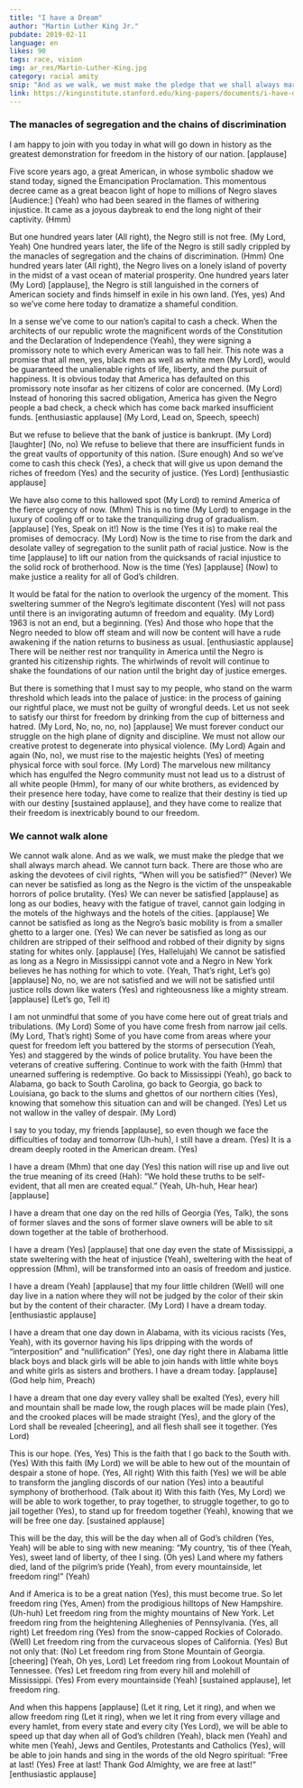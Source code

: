 ```yaml
---
title: "I have a Dream"
author: "Martin Luther King Jr."
pubdate: 2019-02-11
language: en
likes: 90
tags: race, vision
img: ar_res/Martin-Luther-King.jpg
category: racial amity
snip: "And as we walk, we must make the pledge that we shall always march ahead. We cannot turn back."
link: https://kinginstitute.stanford.edu/king-papers/documents/i-have-dream-address-delivered-march-washington-jobs-and-freedom
---
```



###  The manacles of segregation and the chains of discrimination

I am happy to join with you today in what will go down in history as the greatest demonstration for freedom in the history of our nation. [applause]

Five score years ago, a great American, in whose symbolic shadow we stand today, signed the Emancipation Proclamation. This momentous decree came as a great beacon light of hope to millions of Negro slaves [Audience:] (Yeah) who had been seared in the flames of withering injustice. It came as a joyous daybreak to end the long night of their captivity. (Hmm)

But one hundred years later (All right), the Negro still is not free. (My Lord, Yeah) One hundred years later, the life of the Negro is still sadly crippled by the manacles of segregation and the chains of discrimination. (Hmm) One hundred years later (All right), the Negro lives on a lonely island of poverty in the midst of a vast ocean of material prosperity. One hundred years later (My Lord) [applause], the Negro is still languished in the corners of American society and finds himself in exile in his own land. (Yes, yes) And so we’ve come here today to dramatize a shameful condition.

In a sense we’ve come to our nation’s capital to cash a check. When the architects of our republic wrote the magnificent words of the Constitution and the Declaration of Independence (Yeah), they were signing a promissory note to which every American was to fall heir. This note was a promise that all men, yes, black men as well as white men (My Lord), would be guaranteed the unalienable rights of life, liberty, and the pursuit of happiness. It is obvious today that America has defaulted on this promissory note insofar as her citizens of color are concerned. (My Lord) Instead of honoring this sacred obligation, America has given the Negro people a bad check, a check which has come back marked insufficient funds. [enthusiastic applause] (My Lord, Lead on, Speech, speech)

But we refuse to believe that the bank of justice is bankrupt. (My Lord) [laughter] (No, no) We refuse to believe that there are insufficient funds in the great vaults of opportunity of this nation. (Sure enough) And so we’ve come to cash this check (Yes), a check that will give us upon demand the riches of freedom (Yes) and the security of justice. (Yes Lord) [enthusiastic applause]

We have also come to this hallowed spot (My Lord) to remind America of the fierce urgency of now. (Mhm) This is no time (My Lord) to engage in the luxury of cooling off or to take the tranquilizing drug of gradualism. [applause] (Yes, Speak on it!) Now is the time (Yes it is) to make real the promises of democracy. (My Lord) Now is the time to rise from the dark and desolate valley of segregation to the sunlit path of racial justice. Now is the time [applause] to lift our nation from the quicksands of racial injustice to the solid rock of brotherhood. Now is the time (Yes) [applause] (Now) to make justice a reality for all of God’s children.

It would be fatal for the nation to overlook the urgency of the moment. This sweltering summer of the Negro’s legitimate discontent (Yes) will not pass until there is an invigorating autumn of freedom and equality. (My Lord) 1963 is not an end, but a beginning. (Yes) And those who hope that the Negro needed to blow off steam and will now be content will have a rude awakening if the nation returns to business as usual. [enthusiastic applause] There will be neither rest nor tranquility in America until the Negro is granted his citizenship rights. The whirlwinds of revolt will continue to shake the foundations of our nation until the bright day of justice emerges.

But there is something that I must say to my people, who stand on the warm threshold which leads into the palace of justice: in the process of gaining our rightful place, we must not be guilty of wrongful deeds. Let us not seek to satisfy our thirst for freedom by drinking from the cup of bitterness and hatred. (My Lord, No, no, no, no) [applause] We must forever conduct our struggle on the high plane of dignity and discipline. We must not allow our creative protest to degenerate into physical violence. (My Lord) Again and again (No, no), we must rise to the majestic heights (Yes) of meeting physical force with soul force. (My Lord) The marvelous new militancy which has engulfed the Negro community must not lead us to a distrust of all white people (Hmm), for many of our white brothers, as evidenced by their presence here today, have come to realize that their destiny is tied up with our destiny [sustained applause], and they have come to realize that their freedom is inextricably bound to our freedom.

### We cannot walk alone

We cannot walk alone. And as we walk, we must make the pledge that we shall always march ahead. We cannot turn back. There are those who are asking the devotees of civil rights, “When will you be satisfied?” (Never) We can never be satisfied as long as the Negro is the victim of the unspeakable horrors of police brutality. (Yes) We can never be satisfied [applause] as long as our bodies, heavy with the fatigue of travel, cannot gain lodging in the motels of the highways and the hotels of the cities. [applause] We cannot be satisfied as long as the Negro’s basic mobility is from a smaller ghetto to a larger one. (Yes) We can never be satisfied as long as our children are stripped of their selfhood and robbed of their dignity by signs stating for whites only. [applause] (Yes, Hallelujah) We cannot be satisfied as long as a Negro in Mississippi cannot vote and a Negro in New York believes he has nothing for which to vote. (Yeah, That’s right, Let’s go) [applause] No, no, we are not satisfied and we will not be satisfied until justice rolls down like waters (Yes) and righteousness like a mighty stream. [applause] (Let’s go, Tell it)

I am not unmindful that some of you have come here out of great trials and tribulations. (My Lord) Some of you have come fresh from narrow jail cells. (My Lord, That’s right) Some of you have come from areas where your quest for freedom left you battered by the storms of persecution (Yeah, Yes) and staggered by the winds of police brutality. You have been the veterans of creative suffering. Continue to work with the faith (Hmm) that unearned suffering is redemptive. Go back to Mississippi (Yeah), go back to Alabama, go back to South Carolina, go back to Georgia, go back to Louisiana, go back to the slums and ghettos of our northern cities (Yes), knowing that somehow this situation can and will be changed. (Yes) Let us not wallow in the valley of despair. (My Lord)

I say to you today, my friends [applause], so even though we face the difficulties of today and tomorrow (Uh-huh), I still have a dream. (Yes) It is a dream deeply rooted in the American dream. (Yes)

I have a dream (Mhm) that one day (Yes) this nation will rise up and live out the true meaning of its creed (Hah): “We hold these truths to be self-evident, that all men are created equal.” (Yeah, Uh-huh, Hear hear) [applause]

I have a dream that one day on the red hills of Georgia (Yes, Talk), the sons of former slaves and the sons of former slave owners will be able to sit down together at the table of brotherhood.

I have a dream (Yes) [applause] that one day even the state of Mississippi, a state sweltering with the heat of injustice (Yeah), sweltering with the heat of oppression (Mhm), will be transformed into an oasis of freedom and justice.

I have a dream (Yeah) [applause] that my four little children (Well) will one day live in a nation where they will not be judged by the color of their skin but by the content of their character. (My Lord) I have a dream today. [enthusiastic applause]

I have a dream that one day down in Alabama, with its vicious racists (Yes, Yeah), with its governor having his lips dripping with the words of “interposition” and “nullification” (Yes), one day right there in Alabama little black boys and black girls will be able to join hands with little white boys and white girls as sisters and brothers. I have a dream today. [applause] (God help him, Preach)

I have a dream that one day every valley shall be exalted (Yes), every hill and mountain shall be made low, the rough places will be made plain (Yes), and the crooked places will be made straight (Yes), and the glory of the Lord shall be revealed [cheering], and all flesh shall see it together. (Yes Lord)

This is our hope. (Yes, Yes) This is the faith that I go back to the South with. (Yes) With this faith (My Lord) we will be able to hew out of the mountain of despair a stone of hope. (Yes, All right) With this faith (Yes) we will be able to transform the jangling discords of our nation (Yes) into a beautiful symphony of brotherhood. (Talk about it) With this faith (Yes, My Lord) we will be able to work together, to pray together, to struggle together, to go to jail together (Yes), to stand up for freedom together (Yeah), knowing that we will be free one day. [sustained applause]

This will be the day, this will be the day when all of God’s children (Yes, Yeah) will be able to sing with new meaning: “My country, ‘tis of thee (Yeah, Yes), sweet land of liberty, of thee I sing. (Oh yes) Land where my fathers died, land of the pilgrim’s pride (Yeah), from every mountainside, let freedom ring!” (Yeah)

And if America is to be a great nation (Yes), this must become true. So let freedom ring (Yes, Amen) from the prodigious hilltops of New Hampshire. (Uh-huh) Let freedom ring from the mighty mountains of New York. Let freedom ring from the heightening Alleghenies of Pennsylvania. (Yes, all right) Let freedom ring (Yes) from the snow-capped Rockies of Colorado. (Well) Let freedom ring from the curvaceous slopes of California. (Yes) But not only that: (No) Let freedom ring from Stone Mountain of Georgia. [cheering] (Yeah, Oh yes, Lord) Let freedom ring from Lookout Mountain of Tennessee. (Yes) Let freedom ring from every hill and molehill of Mississippi. (Yes) From every mountainside (Yeah) [sustained applause], let freedom ring.

And when this happens [applause] (Let it ring, Let it ring), and when we allow freedom ring (Let it ring), when we let it ring from every village and every hamlet, from every state and every city (Yes Lord), we will be able to speed up that day when all of God’s children (Yeah), black men (Yeah) and white men (Yeah), Jews and Gentiles, Protestants and Catholics (Yes), will be able to join hands and sing in the words of the old Negro spiritual: “Free at last! (Yes) Free at last! Thank God Almighty, we are free at last!” [enthusiastic applause]

